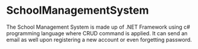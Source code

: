 # SchoolManagementSystem

The School Management System is made up of .NET Framework using c# programming language where CRUD command is applied.
It can send an email as well upon registering a new account or even forgetting password.
